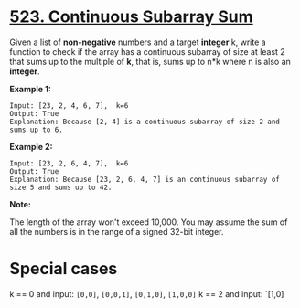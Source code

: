 # [523. Continuous Subarray Sum](https://leetcode.com/problems/continuous-subarray-sum/)

Given a list of **non-negative** numbers and a target **integer** k, write a function to check if the array has a continuous subarray of size at least 2 that sums up to the multiple of **k**, that is, sums up to n*k where n is also an **integer**.


**Example 1:**
```
Input: [23, 2, 4, 6, 7],  k=6
Output: True
Explanation: Because [2, 4] is a continuous subarray of size 2 and sums up to 6.
```
**Example 2:**
```
Input: [23, 2, 6, 4, 7],  k=6
Output: True
Explanation: Because [23, 2, 6, 4, 7] is an continuous subarray of size 5 and sums up to 42.
```

**Note:**

The length of the array won't exceed 10,000.
You may assume the sum of all the numbers is in the range of a signed 32-bit integer.

# Special cases
k == 0 and input: `[0,0]`, `[0,0,1]`, `[0,1,0]`, `[1,0,0]`
k == 2 and input: `[1,0]